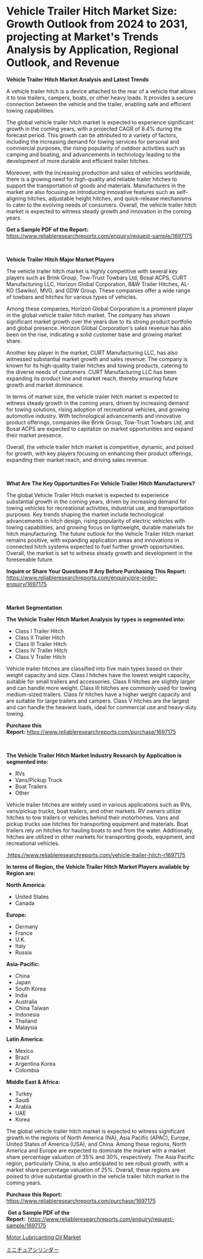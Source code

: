 <p><h1>Vehicle Trailer Hitch Market Size: Growth Outlook from 2024 to 2031, projecting at Market's Trends Analysis by Application, Regional Outlook, and Revenue</h1></p><p><strong>Vehicle Trailer Hitch Market Analysis and Latest Trends</strong></p>
<p><p>A vehicle trailer hitch is a device attached to the rear of a vehicle that allows it to tow trailers, campers, boats, or other heavy loads. It provides a secure connection between the vehicle and the trailer, enabling safe and efficient towing capabilities.</p><p>The global vehicle trailer hitch market is expected to experience significant growth in the coming years, with a projected CAGR of 8.4% during the forecast period. This growth can be attributed to a variety of factors, including the increasing demand for towing services for personal and commercial purposes, the rising popularity of outdoor activities such as camping and boating, and advancements in technology leading to the development of more durable and efficient trailer hitches.</p><p>Moreover, with the increasing production and sales of vehicles worldwide, there is a growing need for high-quality and reliable trailer hitches to support the transportation of goods and materials. Manufacturers in the market are also focusing on introducing innovative features such as self-aligning hitches, adjustable height hitches, and quick-release mechanisms to cater to the evolving needs of consumers. Overall, the vehicle trailer hitch market is expected to witness steady growth and innovation in the coming years.</p></p>
<p><strong>Get a Sample PDF of the Report:&nbsp;</strong> <a href="https://www.reliableresearchreports.com/enquiry/request-sample/1697175">https://www.reliableresearchreports.com/enquiry/request-sample/1697175</a></p>
<p>&nbsp;</p>
<p><strong>Vehicle Trailer Hitch Major Market Players</strong></p>
<p><p>The vehicle trailer hitch market is highly competitive with several key players such as Brink Group, Tow-Trust Towbars Ltd, Bosal ACPS, CURT Manufacturing LLC, Horizon Global Corporation, B&W Trailer Hitches, AL-KO (Sawiko), MVG, and GDW Group. These companies offer a wide range of towbars and hitches for various types of vehicles.</p><p>Among these companies, Horizon Global Corporation is a prominent player in the global vehicle trailer hitch market. The company has shown significant market growth over the years due to its strong product portfolio and global presence. Horizon Global Corporation's sales revenue has also been on the rise, indicating a solid customer base and growing market share.</p><p>Another key player in the market, CURT Manufacturing LLC, has also witnessed substantial market growth and sales revenue. The company is known for its high-quality trailer hitches and towing products, catering to the diverse needs of customers. CURT Manufacturing LLC has been expanding its product line and market reach, thereby ensuring future growth and market dominance.</p><p>In terms of market size, the vehicle trailer hitch market is expected to witness steady growth in the coming years, driven by increasing demand for towing solutions, rising adoption of recreational vehicles, and growing automotive industry. With technological advancements and innovative product offerings, companies like Brink Group, Tow-Trust Towbars Ltd, and Bosal ACPS are expected to capitalize on market opportunities and expand their market presence.</p><p>Overall, the vehicle trailer hitch market is competitive, dynamic, and poised for growth, with key players focusing on enhancing their product offerings, expanding their market reach, and driving sales revenue.</p></p>
<p>&nbsp;</p>
<p><strong>What Are The Key Opportunities For Vehicle Trailer Hitch Manufacturers?</strong></p>
<p><p>The global Vehicle Trailer Hitch market is expected to experience substantial growth in the coming years, driven by increasing demand for towing vehicles for recreational activities, industrial use, and transportation purposes. Key trends shaping the market include technological advancements in hitch design, rising popularity of electric vehicles with towing capabilities, and growing focus on lightweight, durable materials for hitch manufacturing. The future outlook for the Vehicle Trailer Hitch market remains positive, with expanding application areas and innovations in connected hitch systems expected to fuel further growth opportunities. Overall, the market is set to witness steady growth and development in the foreseeable future.</p></p>
<p><strong>Inquire or Share Your Questions If Any Before Purchasing This Report:</strong> <a href="https://www.reliableresearchreports.com/enquiry/pre-order-enquiry/1697175">https://www.reliableresearchreports.com/enquiry/pre-order-enquiry/1697175</a></p>
<p>&nbsp;</p>
<p><strong>Market Segmentation</strong></p>
<p><strong>The Vehicle Trailer Hitch Market Analysis by types is segmented into:</strong></p>
<p><ul><li>Class I Trailer Hitch</li><li>Class II Trailer Hitch</li><li>Class III Trailer Hitch</li><li>Class IV Trailer Hitch</li><li>Class V Trailer Hitch</li></ul></p>
<p><p>Vehicle trailer hitches are classified into five main types based on their weight capacity and size. Class I hitches have the lowest weight capacity, suitable for small trailers and accessories. Class II hitches are slightly larger and can handle more weight. Class III hitches are commonly used for towing medium-sized trailers. Class IV hitches have a higher weight capacity and are suitable for large trailers and campers. Class V hitches are the largest and can handle the heaviest loads, ideal for commercial use and heavy-duty towing.</p></p>
<p><strong>Purchase this Report:&nbsp;</strong><a href="https://www.reliableresearchreports.com/purchase/1697175">https://www.reliableresearchreports.com/purchase/1697175</a></p>
<p>&nbsp;</p>
<p><strong>The Vehicle Trailer Hitch Market Industry Research by Application is segmented into:</strong></p>
<p><ul><li>RVs</li><li>Vans/Pickup Truck</li><li>Boat Trailers</li><li>Other</li></ul></p>
<p><p>Vehicle trailer hitches are widely used in various applications such as RVs, vans/pickup trucks, boat trailers, and other markets. RV owners utilize hitches to tow trailers or vehicles behind their motorhomes. Vans and pickup trucks use hitches for transporting equipment and materials. Boat trailers rely on hitches for hauling boats to and from the water. Additionally, hitches are utilized in other markets for transporting goods, equipment, and recreational vehicles.</p></p>
<p><a href="https://www.reliableresearchreports.com/vehicle-trailer-hitch-r1697175">&nbsp;https://www.reliableresearchreports.com/vehicle-trailer-hitch-r1697175</a></p>
<p><strong>In terms of Region, the Vehicle Trailer Hitch Market Players available by Region are:</strong></p>
<p>
    <p> <strong> North America: </strong>
        <ul>
            <li>United States</li>
            <li>Canada</li>
        </ul>
        </p> 
    <p> <strong> Europe: </strong>
        <ul>
            <li>Germany</li>
            <li>France</li>
            <li>U.K.</li>
            <li>Italy</li>
            <li>Russia</li>
        </ul>
        </p> 
    <p> <strong> Asia-Pacific: </strong>
        <ul>
            <li>China</li>
            <li>Japan</li>
            <li>South Korea</li>
            <li>India</li>
            <li>Australia</li>
            <li>China Taiwan</li>
            <li>Indonesia</li>
            <li>Thailand</li>
            <li>Malaysia</li>
        </ul>
        </p> 
    <p> <strong> Latin America: </strong>
        <ul>
            <li>Mexico</li>
            <li>Brazil</li>
            <li>Argentina Korea</li>
            <li>Colombia</li>
        </ul>
        </p> 
    <p> <strong> Middle East & Africa: </strong>
        <ul>
            <li>Turkey</li>
            <li>Saudi</li>
            <li>Arabia</li>
            <li>UAE</li>
            <li>Korea</li>
        </ul>
    </p>
    </p>
<p><p>The global vehicle trailer hitch market is expected to witness significant growth in the regions of North America (NA), Asia Pacific (APAC), Europe, United States of America (USA), and China. Among these regions, North America and Europe are expected to dominate the market with a market share percentage valuation of 35% and 30%, respectively. The Asia Pacific region, particularly China, is also anticipated to see robust growth, with a market share percentage valuation of 25%. Overall, these regions are poised to drive substantial growth in the vehicle trailer hitch market in the coming years.</p></p>
<p><strong>Purchase this Report: </strong><a href="https://www.reliableresearchreports.com/purchase/1697175">https://www.reliableresearchreports.com/purchase/1697175</a></p>
<p>&nbsp;<strong>Get a Sample PDF of the Report:&nbsp;&nbsp;</strong><a href="https://www.reliableresearchreports.com/enquiry/request-sample/1697175">https://www.reliableresearchreports.com/enquiry/request-sample/1697175</a></p>
<p><strong></strong></p>
<p><p><a href="https://github.com/RoccoManning/Market-Research-Report-List-5/blob/main/motor-lubricanting-oil-market.md">Motor Lubricanting Oil Market</a></p><p><a href="https://github.com/oqxogxyvqe90775/Market-Research-Report-List-2/blob/main/931097365568.md">ミニチュアシリンダー</a></p></p>